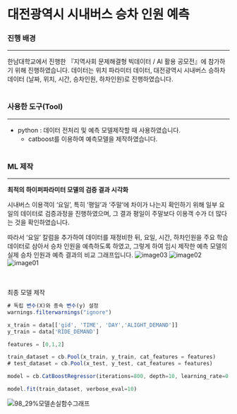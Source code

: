 # 대전광역시 시내버스 승차 인원 예측

### 진행 배경

---

한남대학교에서 진행한 『지역사회 문제해결형 빅데이터 / AI 활용 공모전』에 참가하기 위해 진행하였습니다. 데이터는 위치 파라미터 데이터, 대전광역시 시내버스 승하차 데이터 (날짜, 위치, 시간, 승차인원, 하차인원)로 진행하였습니다. 
<br><br>
### 사용한 도구(Tool)

---

- python : 데이터 전처리 및 예측 모델제작할 때 사용하였습니다.
    - catboost를 이용하여 예측모델을 제작하였습니다.
<br><br>
### ML 제작

---

**최적의 하이퍼파라미터 모델의 검증 결과 시각화**

시내버스 이용객이 ‘요일’, 특히 ‘평일’과 ‘주말’에 차이가 나는지 확인하기 위해 일부 요일의 데이터로 검증과정을 진행하였으며, 그 결과 평일이 주말보다 이용객 수가 더 많다는 것을 확인하였습니다. 

따라서 ‘요일’ 칼럼을 추가하여 데이터를 재정비한 뒤, 요일, 시간, 하차인원을 주요 학습 데이터로 삼아서 승차 인원을 예측하도록 하였고, 그렇게 하여 임시 제작한 예측 모델의 실제 승차 인원과 예측 결과의 비교 그래프입니다.
![image03](https://github.com/hw20200500/Bus_traffic_forecasting_contest/assets/117514148/5fa71197-8002-4293-8b04-3da5172fa706)
![image02](https://github.com/hw20200500/Bus_traffic_forecasting_contest/assets/117514148/a7946840-855d-4175-b674-0843437d96c7)
![image01](https://github.com/hw20200500/Bus_traffic_forecasting_contest/assets/117514148/0e958e21-968c-4b57-8c0f-73ceaa5dea02)


<br><br>
최종 모델 제작

```jsx
# 독립 변수(X)와 종속 변수(y) 설정
warnings.filterwarnings("ignore")

x_train = data[['gid', 'TIME', 'DAY','ALIGHT_DEMAND']]
y_train = data['RIDE_DEMAND']

features = [0,1,2]

train_dataset = cb.Pool(x_train, y_train, cat_features = features) 
# test_dataset = cb.Pool(x_test, y_test, cat_features = features)

model = cb.CatBoostRegressor(iterations=800, depth=10, learning_rate=0.2, loss_function= 'RMSE', l2_leaf_reg = 1, task_type="CPU")

model.fit(train_dataset, verbose_eval=10)
```
![98_29%모델손실함수그래프](https://github.com/hw20200500/Bus_traffic_forecasting_contest/assets/117514148/f33ab327-e76e-4664-8cd1-64c1b4cc2e46)

